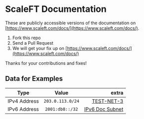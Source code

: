 # ScaleFT Documentation
These are publicly accessible versions of the documentation on [https://www.scaleft.com/docs/](https://www.scaleft.com/docs/).

1. Fork this repo
2. Send a Pull Request
3. We will get your fix up on [https://www.scaleft.com/docs/](https://www.scaleft.com/docs/)

Thanks for your contributions and fixes!

## Data for Examples

| Type        | Value           | extra  |
| ------------- |:-------------:| -----:|
| IPv4 Address | `203.0.113.0/24` | [TEST-NET-3](https://tools.ietf.org/html/rfc5737) |
| IPv6 Address | `2001:db8::/32` | [IPv6 Doc Subnet](https://en.wikipedia.org/wiki/IPv6_address#Documentation) |
